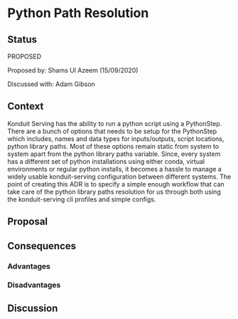 # Python Path Resolution

## Status
PROPOSED

Proposed by: Shams Ul Azeem (15/09/2020)

Discussed with: Adam Gibson

## Context
Konduit Serving has the ability to run a python script using a PythonStep. There are a bunch of options that needs to be setup for the PythonStep which includes, names and data types for inputs/outputs, script locations, python library paths. Most of these options remain static from system to system apart from the python library paths variable. Since, every system has a different set of python installations using either conda, virtual environments or regular python installs, it becomes a hassle to manage a widely usable konduit-serving configuration between different systems. The point of creating this ADR is to specify a simple enough workflow that can take care of the python library paths resolution for us through both using the konduit-serving cli profiles and simple configs.  

## Proposal



## Consequences 

### Advantages

  
### Disadvantages


## Discussion

